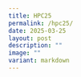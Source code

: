 ```yaml
---
title: HPC25
permalink: /hpc25/
date: 2025-03-25
layout: post
description: ""
image: ""
variant: markdown
---
```

